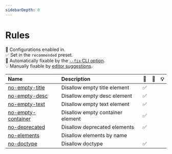 ```yaml
---
sidebarDepth: 0
---
```


# Rules

💼 Configurations enabled in.\
✅ Set in the `recommended` preset.\
🔧 Automatically fixable by the [`--fix` CLI option](https://eslint.org/docs/user-guide/command-line-interface#--fix).\
💡 Manually fixable by [editor suggestions](https://eslint.org/docs/developer-guide/working-with-rules#providing-suggestions).

| Name                                            | Description                      | 💼  | 🔧  | 💡  |
| :---------------------------------------------- | :------------------------------- | :-: | :-: | :-: |
| [no-empty-title](/rules/no-empty-title)         | Disallow empty title element     | ✅  |     |     |
| [no-empty-desc](/rules/no-empty-desc)           | Disallow empty desc element      | ✅  |     |     |
| [no-empty-text](/rules/no-empty-text)           | Disallow empty text element      | ✅  |     |     |
| [no-empty-container](/rules/no-empty-container) | Disallow empty container element | ✅  |     |     |
| [no-deprecated](/rules/no-deprecated)           | Disallow deprecated elements     | ✅  |     |     |
| [no-elements](/rules/no-elements)               | Disallow elements by name        |     |     |     |
| [no-doctype](/rules/no-doctype)                 | Disallow doctype                 | ✅  |     |     |
